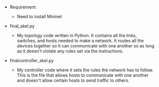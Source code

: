 - Requirement:
    - Need to install Mininet

- final_skel.py
    - My topology code written in Python. It contains all the links, switches, and hosts needed to make a network. 
    It routes all the devices together so it can communicate with one another so as long as it doesn't violate any
    rules set via the instructions. 

- finalcontroller_skel.py
    - My controller code where it sets the rules the network has to follow. This is the file that allows hosts to
    communicate with one another and doesn't allow certain hosts to send traffic to others. 

